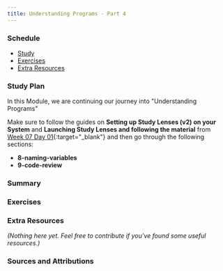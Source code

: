 ```yaml
---
title: Understanding Programs - Part 4
---
```


### Schedule

  - [Study](#study-plan-3)
  - [Exercises](#exercises-3)
  - [Extra Resources](#extra-resources-3)

### Study Plan

  In this Module, we are continuing our journey into "Understanding Programs"

  Make sure to follow the guides on **Setting up Study Lenses (v2) on your System** and 
  **Launching Study Lenses and following the material** from [Week 07 Day 01](https://in-tech-gration.github.io/WDX-180/curriculum/week07/){:target="_blank"} and then go through the following sections:

  - **8-naming-variables**
  - **9-code-review**

### Summary

### Exercises

### Extra Resources

  _(Nothing here yet. Feel free to contribute if you've found some useful resources.)_

### Sources and Attributions